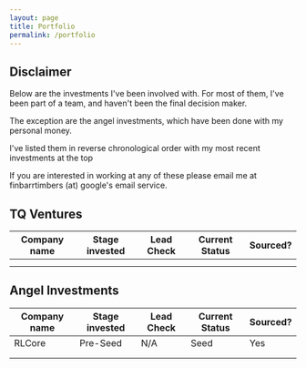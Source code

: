 ```yaml
---
layout: page
title: Portfolio
permalink: /portfolio
---
```


## Disclaimer

Below are the investments I've been involved with. For most of them, I've been part of a team, and haven't been the final decision maker.

The exception are the angel investments, which have been done with my personal money.

I've listed them in reverse chronological order with my most recent investments at the top

If you are interested in working at any of these please email me at finbarrtimbers (at) google's email service.

## TQ Ventures


| Company name | Stage invested | Lead Check | Current Status | Sourced? |
|--------------|----------------|------------|----------------|----------|
|              |                |            |                |          |
|              |                |            |                |          |

## Angel Investments

| Company name | Stage invested | Lead Check | Current Status | Sourced? |
|--------------|----------------|------------|----------------|----------|
| RLCore       | Pre-Seed       | N/A        | Seed           | Yes      |
|              |                |            |                |          |
|              |                |            |                |          |
